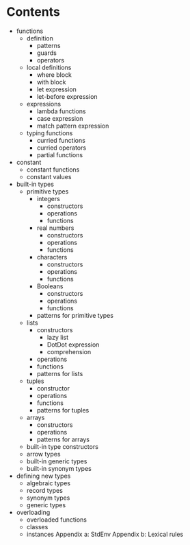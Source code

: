 # Contents
- functions
	- definition
		- patterns
		- guards
		- operators
	- local definitions
		- where block
		- with block
		- let expression
		- let-before expression
	- expressions
		- lambda functions
		- case expression
		- match pattern expression
	- typing functions
		- curried functions
		- curried operators
		- partial functions
- constant
	- constant functions
	- constant values
- built-in types
	- primitive types
		- integers
			- constructors
			- operations
			- functions
		- real numbers
			- constructors
			- operations
			- functions
		- characters
			- constructors
			- operations
			- functions
		- Booleans
			- constructors
			- operations
			- functions
		- patterns for primitive types
	- lists
		- constructors
			- lazy list
			- DotDot expression
			- comprehension
		- operations
		- functions
		- patterns for lists
	- tuples
		- constructor
		- operations
		- functions
		- patterns for tuples
	- arrays
		- constructors
		- operations
		- patterns for arrays
	- built-in type constructors
	- arrow types
	- built-in generic types
	- built-in synonym types
- defining new types
	- algebraic types
	- record types
	- synonym types
	- generic types
- overloading
	- overloaded functions
	- classes
	- instances
Appendix a: StdEnv
Appendix b: Lexical rules
